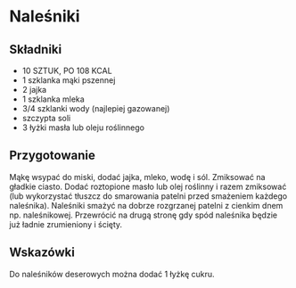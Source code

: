 # Naleśniki

## Składniki

- 10 SZTUK, PO 108 KCAL
- 1 szklanka mąki pszennej
- 2 jajka
- 1 szklanka mleka
- 3/4 szklanki wody (najlepiej gazowanej)
- szczypta soli
- 3 łyżki masła lub oleju roślinnego

## Przygotowanie

Mąkę wsypać do miski, dodać jajka, mleko, wodę i sól. Zmiksować na gładkie ciasto. Dodać roztopione masło lub olej roślinny i razem zmiksować (lub wykorzystać tłuszcz do smarowania patelni przed smażeniem każdego naleśnika).
Naleśniki smażyć na dobrze rozgrzanej patelni z cienkim dnem np. naleśnikowej. Przewrócić na drugą stronę gdy spód naleśnika będzie już ładnie zrumieniony i ścięty.

## Wskazówki

Do naleśników deserowych można dodać 1 łyżkę cukru.






